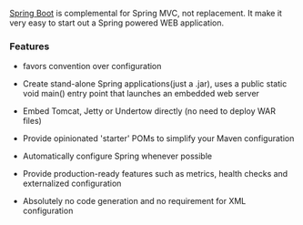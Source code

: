[Spring Boot](http://projects.spring.io/spring-boot/) is complemental for Spring MVC, not replacement. It make it very easy to start out a Spring powered WEB application.

### Features  

* favors convention over configuration

* Create stand-alone Spring applications(just a .jar), uses a public static void main() entry point that launches an embedded web server

* Embed Tomcat, Jetty or Undertow directly (no need to deploy WAR files)

* Provide opinionated 'starter' POMs to simplify your Maven configuration

* Automatically configure Spring whenever possible

* Provide production-ready features such as metrics, health checks and externalized configuration

* Absolutely no code generation and no requirement for XML configuration

